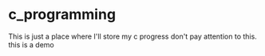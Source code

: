 # c_programming
This is just a place where I'll store my c progress don't pay attention to this.
this is a demo
